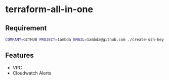 # terraform-all-in-one

## Requirement

```bash
COMPANY=GITHUB PROJECT=1ambda EMAIL=1ambda@github.com ./create-ssh-key.sh
```

## Features

- VPC
- Cloudwatch Alerts


